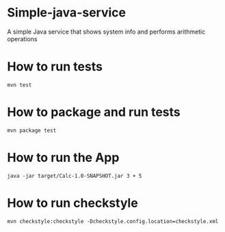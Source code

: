 # Simple-java-service
A simple Java service that shows system info and performs arithmetic operations

# How to run tests
```
mvn test
```
# How to package and run tests
```
mvn package test
```
# How to run the App
```
java -jar target/Calc-1.0-SNAPSHOT.jar 3 + 5
```
# How to run checkstyle
```
mvn checkstyle:checkstyle -Dcheckstyle.config.location=checkstyle.xml
```
